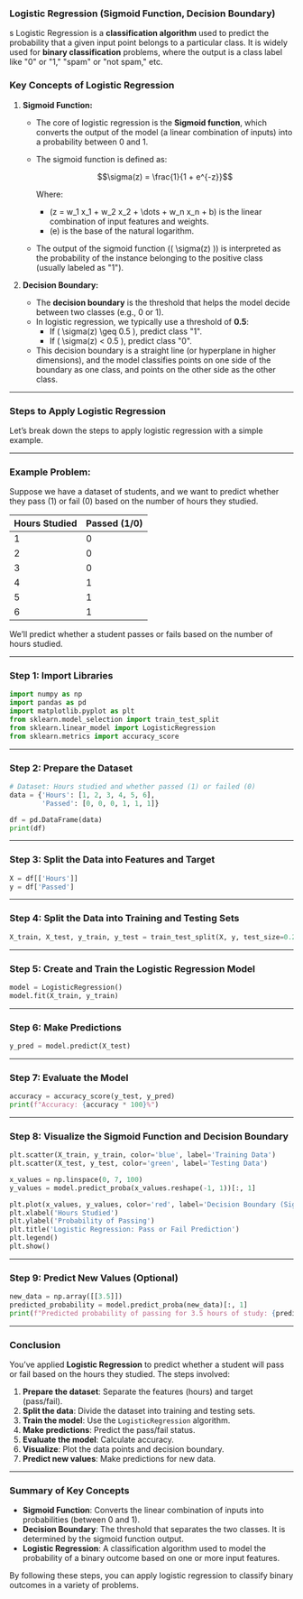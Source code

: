 ### **Logistic Regression (Sigmoid Function, Decision Boundary)**
s
Logistic Regression is a **classification algorithm** used to predict the probability that a given input point belongs to a particular class. It is widely used for **binary classification** problems, where the output is a class label like "0" or "1," "spam" or "not spam," etc.

### **Key Concepts of Logistic Regression**

1. **Sigmoid Function:**
   - The core of logistic regression is the **Sigmoid function**, which converts the output of the model (a linear combination of inputs) into a probability between 0 and 1.
   - The sigmoid function is defined as:

     ```math
     \sigma(z) = \frac{1}{1 + e^{-z}}
     ```

     Where:
     - \(z = w_1 x_1 + w_2 x_2 + \dots + w_n x_n + b\) is the linear combination of input features and weights.
     - \(e\) is the base of the natural logarithm.

   - The output of the sigmoid function (\( \sigma(z) \)) is interpreted as the probability of the instance belonging to the positive class (usually labeled as "1").
   
2. **Decision Boundary:**
   - The **decision boundary** is the threshold that helps the model decide between two classes (e.g., 0 or 1).
   - In logistic regression, we typically use a threshold of **0.5**:
     - If \( \sigma(z) \geq 0.5 \), predict class "1".
     - If \( \sigma(z) < 0.5 \), predict class "0".
   - This decision boundary is a straight line (or hyperplane in higher dimensions), and the model classifies points on one side of the boundary as one class, and points on the other side as the other class.

---

### **Steps to Apply Logistic Regression**

Let’s break down the steps to apply logistic regression with a simple example.

---

### **Example Problem:**
Suppose we have a dataset of students, and we want to predict whether they pass (1) or fail (0) based on the number of hours they studied.

| Hours Studied | Passed (1/0) |
|---------------|--------------|
| 1             | 0            |
| 2             | 0            |
| 3             | 0            |
| 4             | 1            |
| 5             | 1            |
| 6             | 1            |

We’ll predict whether a student passes or fails based on the number of hours studied.

---

### **Step 1: Import Libraries**

```python
import numpy as np
import pandas as pd
import matplotlib.pyplot as plt
from sklearn.model_selection import train_test_split
from sklearn.linear_model import LogisticRegression
from sklearn.metrics import accuracy_score
```

---

### **Step 2: Prepare the Dataset**

```python
# Dataset: Hours studied and whether passed (1) or failed (0)
data = {'Hours': [1, 2, 3, 4, 5, 6],
        'Passed': [0, 0, 0, 1, 1, 1]}

df = pd.DataFrame(data)
print(df)
```

---

### **Step 3: Split the Data into Features and Target**

```python
X = df[['Hours']]
y = df['Passed']
```

---

### **Step 4: Split the Data into Training and Testing Sets**

```python
X_train, X_test, y_train, y_test = train_test_split(X, y, test_size=0.2, random_state=42)
```

---

### **Step 5: Create and Train the Logistic Regression Model**

```python
model = LogisticRegression()
model.fit(X_train, y_train)
```

---

### **Step 6: Make Predictions**

```python
y_pred = model.predict(X_test)
```

---

### **Step 7: Evaluate the Model**

```python
accuracy = accuracy_score(y_test, y_pred)
print(f"Accuracy: {accuracy * 100}%")
```

---

### **Step 8: Visualize the Sigmoid Function and Decision Boundary**

```python
plt.scatter(X_train, y_train, color='blue', label='Training Data')
plt.scatter(X_test, y_test, color='green', label='Testing Data')

x_values = np.linspace(0, 7, 100)
y_values = model.predict_proba(x_values.reshape(-1, 1))[:, 1]

plt.plot(x_values, y_values, color='red', label='Decision Boundary (Sigmoid)')
plt.xlabel('Hours Studied')
plt.ylabel('Probability of Passing')
plt.title('Logistic Regression: Pass or Fail Prediction')
plt.legend()
plt.show()
```

---

### **Step 9: Predict New Values (Optional)**

```python
new_data = np.array([[3.5]])
predicted_probability = model.predict_proba(new_data)[:, 1]
print(f"Predicted probability of passing for 3.5 hours of study: {predicted_probability[0]:.2f}")
```

---

### **Conclusion**

You’ve applied **Logistic Regression** to predict whether a student will pass or fail based on the hours they studied. The steps involved:

1. **Prepare the dataset**: Separate the features (hours) and target (pass/fail).
2. **Split the data**: Divide the dataset into training and testing sets.
3. **Train the model**: Use the `LogisticRegression` algorithm.
4. **Make predictions**: Predict the pass/fail status.
5. **Evaluate the model**: Calculate accuracy.
6. **Visualize**: Plot the data points and decision boundary.
7. **Predict new values**: Make predictions for new data.

---

### **Summary of Key Concepts**

- **Sigmoid Function**: Converts the linear combination of inputs into probabilities (between 0 and 1).
- **Decision Boundary**: The threshold that separates the two classes. It is determined by the sigmoid function output.
- **Logistic Regression**: A classification algorithm used to model the probability of a binary outcome based on one or more input features.

By following these steps, you can apply logistic regression to classify binary outcomes in a variety of problems.

